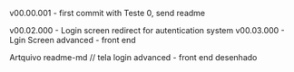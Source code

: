 v00.00.001 - first commit with Teste 0, send readme

 v00.02.000 - Login screen redirect for autentication system
 v00.03.000 - Lgin Screen advanced - front end

Artquivo readme-md
// tela login advanced - front end desenhado